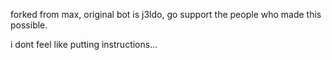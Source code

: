 forked from max, original bot is j3ldo, go support the people who made this possible.

i dont feel like putting instructions...
